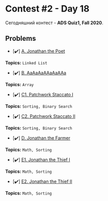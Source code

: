 # Contest #2 - Day 18

Сегодняшний контест - **ADS Quiz1, Fall 2020**. 

## Problems
- [✔️] [A. Jonathan the Poet](https://github.com/wupsi/60DaysOfAlgorithms/blob/main/Days/Day18/Contest/A.cpp)

**Topics:** `Linked List`

- [✔️] [B. AaAaAaAAaAaAAa](https://github.com/wupsi/60DaysOfAlgorithms/blob/main/Days/Day18/Contest/B.cpp)

**Topics:** `Array`

- [✔️] [C1. Patchwork Staccato I](https://github.com/wupsi/60DaysOfAlgorithms/blob/main/Days/Day18/Contest/C1.cpp)

**Topics:** `Sorting, Binary Search`

- [✔️] [C2. Patchwork Staccato II](https://github.com/wupsi/60DaysOfAlgorithms/blob/main/Days/Day18/Contest/C2.cpp)

**Topics:** `Sorting, Binary Search`

- [✔️] [D. Jonathan the Farmer](https://github.com/wupsi/60DaysOfAlgorithms/blob/main/Days/Day18/Contest/D.cpp)

**Topics:** `Math, Sorting`

- [✔️] [E1. Jonathan the Thief I](https://github.com/wupsi/60DaysOfAlgorithms/blob/main/Days/Day18/Contest/E1.cpp)

**Topics:** `Math, Sorting`

- [✔️] [E2. Jonathan the Thief II](https://github.com/wupsi/60DaysOfAlgorithms/blob/main/Days/Day18/Contest/E2.cpp)

**Topics:** `Math, Sorting`

